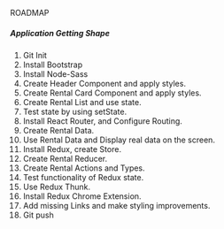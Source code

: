 ROADMAP
##### Application Getting Shape
1.  Git Init
2.  Install Bootstrap
3.  Install Node-Sass
4.  Create Header Component and apply styles.
5.  Create Rental Card Component and apply styles.
6.  Create Rental List and use state.
7.  Test state by using setState.
8.  Install React Router, and Configure Routing.
9.  Create Rental Data.
10. Use Rental Data and Display real data on the screen.
11. Install Redux, create Store.
12. Create Rental Reducer.
13. Create Rental Actions and Types.
14. Test functionality of Redux state.
15. Use Redux Thunk.
16. Install Redux Chrome Extension.
17. Add missing Links and make styling improvements.
18. Git push